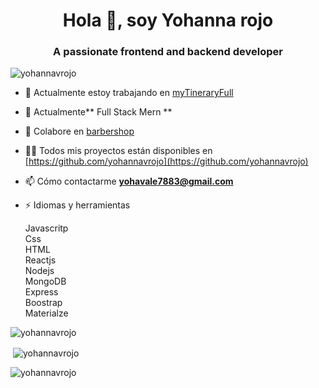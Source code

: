 <h1 align="center">Hola 👋, soy Yohanna rojo</h1>
<h3 align="center">A passionate frontend and backend developer</h3>

<p align="left"> <img src="https://komarev.com/ghpvc/?username=yohannavrojo&label=Profile%20views&color=0e75b6&style=flat" alt="yohannavrojo" /> </p>


- 🔭 Actualmente estoy trabajando en [myTineraryFull](https://github.com/yohannavrojo/myTineraryFull.git)

- 🌱 Actualmente** Full Stack Mern **

- 👯 Colabore en [barbershop](https://github.com/leandrogomez28/barbershop.git)

- 👨‍💻 Todos mis proyectos están disponibles en [https://github.com/yohannavrojo](https://github.com/yohannavrojo)

- 📫 Cómo contactarme **yohavale7883@gmail.com**

- ⚡ Idiomas y herramientas
     <p align="left">Javascritp<br/>Css<br/>HTML<br/>Reactjs<br/>Nodejs<br/>MongoDB<br/>Express<br/>Boostrap<br/>Materialze</br>  </p>

<p><img align="left" src="https://github-readme-stats.vercel.app/api/top-langs?username=yohannavrojo&show_icons=true&locale=en&layout=compact" alt="yohannavrojo" /> </p>
<br/>
<p> <img align="center" src="https://github-readme-stats.vercel.app/api?username=yohannavrojo&show_icons=true&locale=en" alt="yohannavrojo" /> </p>

<p><img align="center" src="https://github-readme-streak-stats.herokuapp.com/?user=yohannavrojo&" alt="yohannavrojo" /></p>


